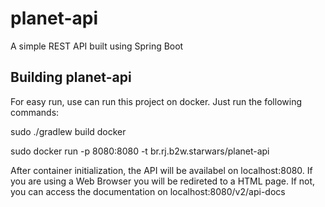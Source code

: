 # planet-api
A simple REST API built using Spring Boot


Building planet-api
-----------

For easy run, use can run this project on docker. 
Just run the following commands:

sudo ./gradlew build docker

sudo docker run -p 8080:8080 -t br.rj.b2w.starwars/planet-api

After container initialization, the API will be availabel on localhost:8080.
If you are using a Web Browser you will be redireted to a HTML page.
If not, you can access the documentation on localhost:8080/v2/api-docs
